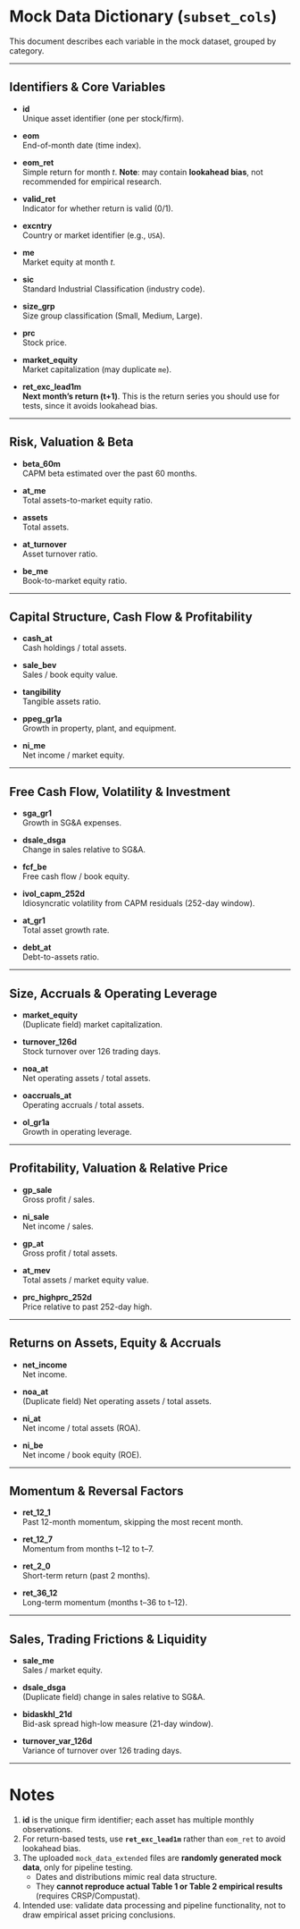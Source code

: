 # Mock Data Dictionary (`subset_cols`)

This document describes each variable in the mock dataset, grouped by category.  

---

## Identifiers & Core Variables
- **id**  
  Unique asset identifier (one per stock/firm).  

- **eom**  
  End-of-month date (time index).  

- **eom_ret**  
  Simple return for month *t*. **Note**: may contain **lookahead bias**, not recommended for empirical research.  

- **valid_ret**  
  Indicator for whether return is valid (0/1).  

- **excntry**  
  Country or market identifier (e.g., `USA`).  

- **me**  
  Market equity at month *t*.  

- **sic**  
  Standard Industrial Classification (industry code).  

- **size_grp**  
  Size group classification (Small, Medium, Large).  

- **prc**  
  Stock price.  

- **market_equity**  
  Market capitalization (may duplicate `me`).  

- **ret_exc_lead1m**  
  **Next month’s return (t+1)**. This is the return series you should use for tests, since it avoids lookahead bias.  

---

## Risk, Valuation & Beta
- **beta_60m**  
  CAPM beta estimated over the past 60 months.  

- **at_me**  
  Total assets-to-market equity ratio.  

- **assets**  
  Total assets.  

- **at_turnover**  
  Asset turnover ratio.  

- **be_me**  
  Book-to-market equity ratio.  

---

## Capital Structure, Cash Flow & Profitability
- **cash_at**  
  Cash holdings / total assets.  

- **sale_bev**  
  Sales / book equity value.  

- **tangibility**  
  Tangible assets ratio.  

- **ppeg_gr1a**  
  Growth in property, plant, and equipment.  

- **ni_me**  
  Net income / market equity.  

---

## Free Cash Flow, Volatility & Investment
- **sga_gr1**  
  Growth in SG&A expenses.  

- **dsale_dsga**  
  Change in sales relative to SG&A.  

- **fcf_be**  
  Free cash flow / book equity.  

- **ivol_capm_252d**  
  Idiosyncratic volatility from CAPM residuals (252-day window).  

- **at_gr1**  
  Total asset growth rate.  

- **debt_at**  
  Debt-to-assets ratio.  

---

## Size, Accruals & Operating Leverage
- **market_equity**  
  (Duplicate field) market capitalization.  

- **turnover_126d**  
  Stock turnover over 126 trading days.  

- **noa_at**  
  Net operating assets / total assets.  

- **oaccruals_at**  
  Operating accruals / total assets.  

- **ol_gr1a**  
  Growth in operating leverage.  

---

## Profitability, Valuation & Relative Price
- **gp_sale**  
  Gross profit / sales.  

- **ni_sale**  
  Net income / sales.  

- **gp_at**  
  Gross profit / total assets.  

- **at_mev**  
  Total assets / market equity value.  

- **prc_highprc_252d**  
  Price relative to past 252-day high.  

---

## Returns on Assets, Equity & Accruals
- **net_income**  
  Net income.  

- **noa_at**  
  (Duplicate field) Net operating assets / total assets.  

- **ni_at**  
  Net income / total assets (ROA).  

- **ni_be**  
  Net income / book equity (ROE).  

---

## Momentum & Reversal Factors
- **ret_12_1**  
  Past 12-month momentum, skipping the most recent month.  

- **ret_12_7**  
  Momentum from months t–12 to t–7.  

- **ret_2_0**  
  Short-term return (past 2 months).  

- **ret_36_12**  
  Long-term momentum (months t–36 to t–12).  

---

## Sales, Trading Frictions & Liquidity
- **sale_me**  
  Sales / market equity.  

- **dsale_dsga**  
  (Duplicate field) change in sales relative to SG&A.  

- **bidaskhl_21d**  
  Bid-ask spread high-low measure (21-day window).  

- **turnover_var_126d**  
  Variance of turnover over 126 trading days.  

---

# Notes
1. **id** is the unique firm identifier; each asset has multiple monthly observations.  
2. For return-based tests, use **`ret_exc_lead1m`** rather than `eom_ret` to avoid lookahead bias.  
3. The uploaded `mock_data_extended` files are **randomly generated mock data**, only for pipeline testing.  
   - Dates and distributions mimic real data structure.  
   - They **cannot reproduce actual Table 1 or Table 2 empirical results** (requires CRSP/Compustat).  
4. Intended use: validate data processing and pipeline functionality, not to draw empirical asset pricing conclusions.  
